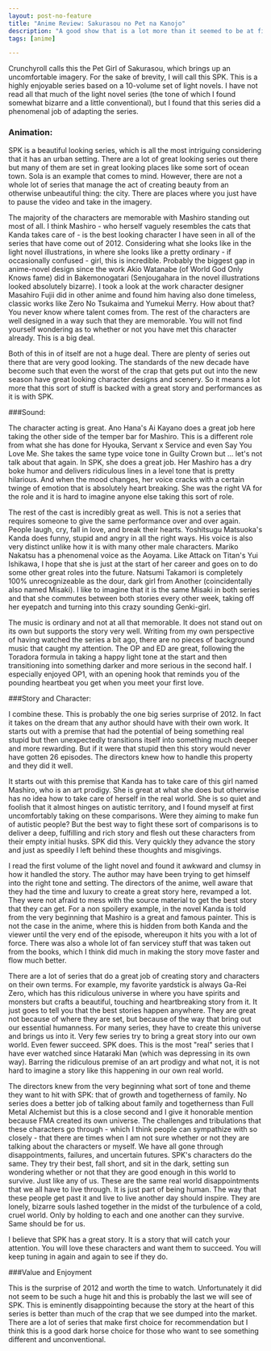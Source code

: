 ```yaml
---
layout: post-no-feature
title: "Anime Review: Sakurasou no Pet na Kanojo"
description: "A good show that is a lot more than it seemed to be at first"
tags: [anime]

---
```


Crunchyroll calls this the Pet Girl of Sakurasou, which brings up an uncomfortable imagery. For the sake of brevity, I will call this SPK. This is a highly enjoyable series based on a 10-volume set of light novels. I have not read all that much of the light novel series (the tone of which I found somewhat bizarre and a little conventional), but I found that this series did a phenomenal job of adapting the series. 

### Animation: 

SPK is a beautiful looking series, which is all the most intriguing considering that it has an urban setting. There are a lot of great looking series out there but many of them are set in great looking places like some sort of ocean town. Sola is an example that comes to mind. However, there are not a whole lot of series that manage the act of creating beauty from an otherwise unbeautiful thing: the city. There are places where you just have to pause the video and take in the imagery. 

The majority of the characters are memorable with Mashiro standing out most of all. I think Mashiro - who herself vaguely resembles the cats that Kanda takes care of - is the best looking character I have seen in all of the series that have come out of 2012. Considering what she looks like in the light novel illustrations, in where she looks like a pretty ordinary - if occasionally confused - girl, this is incredible. Probably the biggest gap in anime-novel design since the work Akio Watanabe (of World God Only Knows fame) did in Bakemonogatari (Senjougahara in the novel illustrations looked absolutely bizarre). I took a look at the work character designer Masahiro Fujii did in other anime and found him having also done timeless, classic works like Zero No Tsukaima and Yumekui Merry. How about that? You never know where talent comes from. The rest of the characters are well designed in a way such that they are memorable. You will not find yourself wondering as to whether or not you have met this character already. This is a big deal. 

Both of this in of itself are not a huge deal. There are plenty of series out there that are very good looking. The standards of the new decade have become such that even the worst of the crap that gets put out into the new season have great looking character designs and scenery. So it means a lot more that this sort of stuff is backed with a great story and performances as it is with SPK. 

###Sound: 

The character acting is great. Ano Hana's Ai Kayano does a great job here taking the other side of the temper bar for Mashiro. This is a different role from what she has done for Hyouka, Servant x Service and even Say You Love Me. She takes the same type voice tone in Guilty Crown but ... let's not talk about that again. In SPK, she does a great job. Her Mashiro has a dry boke humor and delivers ridiculous lines in a level tone that is pretty hilarious. And when the mood changes, her voice cracks with a certain twinge of emotion that is absolutely heart breaking. She was the right VA for the role and it is hard to imagine anyone else taking this sort of role.

The rest of the cast is incredibly great as well. This is not a series that requires someone to give the same performance over and over again. People laugh, cry, fall in love, and break their hearts. Yoshitsugu Matsuoka's Kanda does funny, stupid and angry in all the right ways. His voice is also very distinct unlike how it is with many other male characters. Mariko Nakatsu has a phenomenal voice as the Aoyama. Like Attack on Titan's Yui Ishikawa, I hope that she is just at the start of her career and goes on to do some other great roles into the future. Natsumi Takamori is completely 100% unrecognizeable as the dour, dark girl from Another (coincidentally also named Misaki). I like to imagine that it is the same Misaki in both series and that she commutes between both stories every other week, taking off her eyepatch and turning into this crazy sounding Genki-girl. 

The music is ordinary and not at all that memorable. It does not stand out on its own but supports the story very well. Writing from my own perspective of having watched the series a bit ago, there are no pieces of background music that caught my attention. The OP and ED are great, following the Toradora formula in taking a happy light tone at the start and then transitioning into something darker and more serious in the second half. I especially enjoyed OP1, with an opening hook that reminds you of the pounding heartbeat you get when you meet your first love. 

###Story and Character: 

I combine these. This is probably the one big series surprise of 2012. In fact it takes on the dream that any author should have with their own work. It starts out with a premise that had the potential of being something real stupid but then unexpectedly transitions itself into something much deeper and more rewarding. But if it were that stupid then this story would never have gotten 26 episodes. The directors knew how to handle this property and they did it well. 

It starts out with this premise that Kanda has to take care of this girl named Mashiro, who is an art prodigy. She is great at what she does but otherwise has no idea how to take care of herself in the real world. She is so quiet and foolish that it almost hinges on autistic territory, and I found myself at first uncomfortably taking on these comparisons. Were they aiming to make fun of autistic people? But the best way to fight these sort of comparisons is to deliver a deep, fulfilling and rich story and flesh out these characters from their empty initial husks. SPK did this. Very quickly they advance the story and just as speedily I left behind these thoughts and misgivings. 

I read the first volume of the light novel and found it awkward and clumsy in how it handled the story. The author may have been trying to get himself into the right tone and setting. The directors of the anime, well aware that they had the time and luxury to create a great story here, revamped a lot. They were not afraid to mess with the source material to get the best story that they can get. For a non spoilery example, in the novel Kanda is told from the very beginning that Mashiro is a great and famous painter. This is not the case in the anime, where this is hidden from both Kanda and the viewer until the very end of the episode, whereupon it hits you with a lot of force. There was also a whole lot of fan servicey stuff that was taken out from the books, which I think did much in making the story move faster and flow much better. 

There are a lot of series that do a great job of creating story and characters on their own terms. For example, my favorite yardstick is always Ga-Rei Zero, which has this ridiculous universe in where you have spirits and monsters but crafts a beautiful, touching and heartbreaking story from it. It just goes to tell you that the best stories happen anywhere. They are great not because of where they are set, but because of the way that bring out our essential humanness. For many series, they have to create this universe and brings us into it. Very few series try to bring a great story into our own world. Even fewer succeed. SPK does. This is the most "real" series that I have ever watched since Hataraki Man (which was depressing in its own way). Barring the ridiculous premise of an art prodigy and what not, it is not hard to imagine a story like this happening in our own real world. 

The directors knew from the very beginning what sort of tone and theme they want to hit with SPK: that of growth and togetherness of family. No series does a better job of talking about family and togetherness than Full Metal Alchemist but this is a close second and I give it honorable mention because FMA created its own universe. The challenges and tribulations that these characters go through - which I think people can sympathize with so closely - that there are times when I am not sure whether or not they are talking about the characters or myself. We have all gone through disappointments, failures, and uncertain futures. SPK's characters do the same. They try their best, fall short, and sit in the dark, setting sun wondering whether or not that they are good enough in this world to survive. Just like any of us. These are the same real world disappointments that we all have to live through. It is just part of being human. The way that these people get past it and live to live another day should inspire. They are lonely, bizarre souls lashed together in the midst of the turbulence of a cold, cruel world. Only by holding to each and one another can they survive. Same should be for us. 

I believe that SPK has a great story. It is a story that will catch your attention. You will love these characters and want them to succeed. You will keep tuning in again and again to see if they do. 

###Value and Enjoyment

This is the surprise of 2012 and worth the time to watch. Unfortunately it did not seem to be such a huge hit and this is probably the last we will see of SPK. This is eminently disappointing because the story at the heart of this series is better than much of the crap that we see dumped into the market. There are a lot of series that make first choice for recommendation but I think this is a good dark horse choice for those who want to see something different and unconventional.